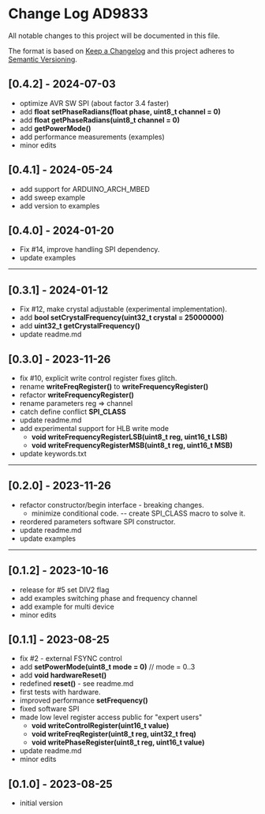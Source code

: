 # Change Log AD9833

All notable changes to this project will be documented in this file.

The format is based on [Keep a Changelog](http://keepachangelog.com/)
and this project adheres to [Semantic Versioning](http://semver.org/).


## [0.4.2] - 2024-07-03
- optimize AVR SW SPI (about factor 3.4 faster)
- add **float setPhaseRadians(float phase, uint8_t channel = 0)**
- add **float getPhaseRadians(uint8_t channel = 0)**
- add **getPowerMode()**
- add performance measurements (examples)
- minor edits

## [0.4.1] - 2024-05-24
- add support for ARDUINO_ARCH_MBED
- add sweep example
- add version to examples

## [0.4.0] - 2024-01-20
- Fix #14, improve handling SPI dependency.
- update examples

----

## [0.3.1] - 2024-01-12
- Fix #12, make crystal adjustable (experimental implementation).
- add **bool setCrystalFrequency(uint32_t crystal = 25000000)**
- add **uint32_t getCrystalFrequency()**
- update readme.md

## [0.3.0] - 2023-11-26
- fix #10, explicit write control register fixes glitch.
- rename **writeFreqRegister()** to **writeFrequencyRegister()**
- refactor **writeFrequencyRegister()**
- rename  parameters reg => channel
- catch define conflict __SPI_CLASS__
- update readme.md
- add experimental support for HLB write mode
  - **void writeFrequencyRegisterLSB(uint8_t reg, uint16_t LSB)**
  - **void writeFrequencyRegisterMSB(uint8_t reg, uint16_t MSB)**
- update keywords.txt

----

## [0.2.0] - 2023-11-26
- refactor constructor/begin interface - breaking changes.
  - minimize conditional code. -- create SPI_CLASS macro to solve it.
- reordered parameters software SPI constructor.
- update readme.md
- update examples

----

## [0.1.2] - 2023-10-16
- release for #5 set DIV2 flag
- add examples switching phase and frequency channel
- add example for multi device
- minor edits

## [0.1.1] - 2023-08-25
- fix #2 - external FSYNC control
- add **setPowerMode(uint8_t mode = 0)**  //  mode = 0..3
- add **void hardwareReset()**
- redefined **reset()** - see readme.md
- first tests with hardware.
- improved performance **setFrequency()**
- fixed software SPI
- made low level register access public for "expert users"
  - **void writeControlRegister(uint16_t value)**
  - **void writeFreqRegister(uint8_t reg, uint32_t freq)**
  - **void writePhaseRegister(uint8_t reg, uint16_t value)**
- update readme.md
- minor edits

## [0.1.0] - 2023-08-25
- initial version

